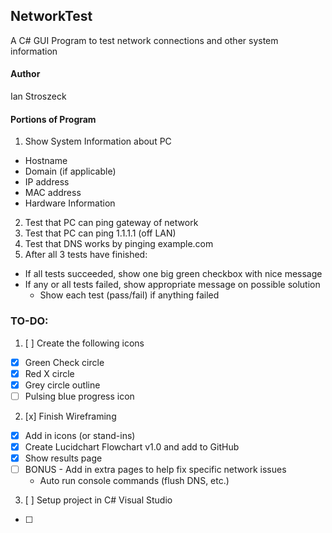 ## NetworkTest
A C# GUI Program to test network connections and other system information
#### Author
Ian Stroszeck
#### Portions of Program
1. Show System Information about PC
  - Hostname
  - Domain (if applicable)
  - IP address
  - MAC address
  - Hardware Information
2. Test that PC can ping gateway of network
3. Test that PC can ping 1.1.1.1 (off LAN)
4. Test that DNS works by pinging example.com
5. After all 3 tests have finished:
  - If all tests succeeded, show one big green checkbox with nice message
  - If any or all tests failed, show appropriate message on possible solution
    - Show each test (pass/fail) if anything failed

### TO-DO:
1. [ ] Create the following icons
  - [x] Green Check circle
  - [x] Red X circle
  - [x] Grey circle outline
  - [ ] Pulsing blue progress icon
2. [x] Finish Wireframing
  - [x] Add in icons (or stand-ins)
  - [x] Create Lucidchart Flowchart v1.0 and add to GitHub
  - [x] Show results page
  - [ ] BONUS - Add in extra pages to help fix specific network issues
  	- Auto run console commands (flush DNS, etc.)
3. [ ] Setup project in C# Visual Studio
  - [ ] 
